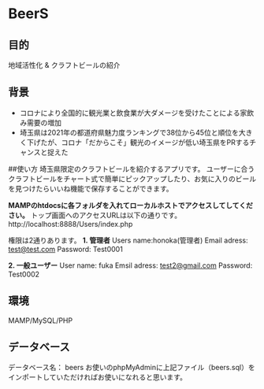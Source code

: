 # BeerS
## 目的
地域活性化 & クラフトビールの紹介

## 背景
- コロナにより全国的に観光業と飲食業が大ダメージを受けたことによる家飲み需要の増加
- 埼玉県は2021年の都道府県魅力度ランキングで38位から45位と順位を大きく下げたが、コロナ「だからこそ」観光のイメージが低い埼玉県をPRするチャンスと捉えた

##使い方
埼玉県限定のクラフトビールを紹介するアプリです。
ユーザーに合うクラフトビールをチャート式で簡単にピックアップしたり、お気に入りのビールを見つけたらいいね機能で保存することができます。

**MAMPのhtdocsに各フォルダを入れてローカルホストでアクセスしてしてください。**
トップ画面へのアクセスURLは以下の通りです。
http://localhost:8888/Users/index.php

権限は2通りあります。
**1. 管理者**
Users name:honoka(管理者)
Email adress: test@test.com
Password: Test0001

**2. 一般ユーザー**
User name: fuka
Emsil adress: test2@gmail.com
Password: Test0002

## 環境
MAMP/MySQL/PHP

## データベース
データベース名： beers
お使いのphpMyAdminに上記ファイル（beers.sql）をインポートしていただければお使いになれると思います。


